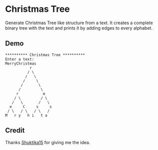# Christmas Tree

Generate Christmas Tree like structure from a text. It creates a complete binary tree with the text and prints it by
adding edges to every alphabet. 

## Demo

```
********** Christmas Tree **********
Enter a text: 
MerryChristmas
           r
          / \           
         /   \          
        /     \         
       /       \        
      /         \       
     r           m
    / \         / \     
   /   \       /   \    
  e     C     s     s
 / \   / \   / \   /    
M   r y   h i   t a
```

## Credit

Thanks [Shuktika15](https://github.com/Shuktika15) for giving me the idea.